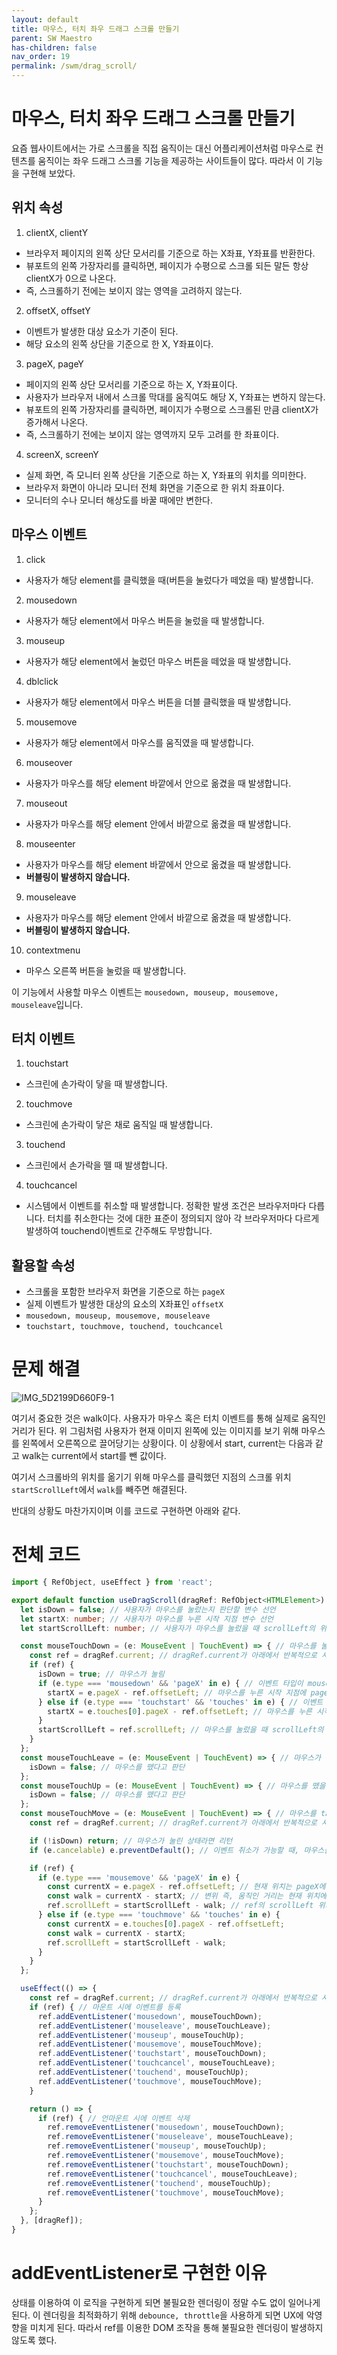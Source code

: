 ```yaml
---
layout: default
title: 마우스, 터치 좌우 드래그 스크롤 만들기
parent: SW Maestro
has-children: false
nav_order: 19
permalink: /swm/drag_scroll/
---
```


# 마우스, 터치 좌우 드래그 스크롤 만들기
요즘 웹사이트에서는 가로 스크롤을 직접 움직이는 대신 어플리케이션처럼 마우스로 컨텐츠를 움직이는 좌우 드래그 스크롤 기능을 제공하는 사이트들이 많다. 따라서 이 기능을 구현해 보았다.

## 위치 속성
1. clientX, clientY
- 브라우저 페이지의 왼쪽 상단 모서리를 기준으로 하는 X좌표, Y좌표를 반환한다.
- 뷰포트의 왼쪽 가장자리를 클릭하면, 페이지가 수평으로 스크롤 되든 말든 항상 clientX가 0으로 나온다.
- 즉, 스크롤하기 전에는 보이지 않는 영역을 고려하지 않는다.
2. offsetX, offsetY
- 이벤트가 발생한 대상 요소가 기준이 된다.
- 해당 요소의 왼쪽 상단을 기준으로 한 X, Y좌표이다.
3. pageX, pageY
- 페이지의 왼쪽 상단 모서리를 기준으로 하는 X, Y좌표이다.
- 사용자가 브라우저 내에서 스크롤 막대를 움직여도 해당 X, Y좌표는 변하지 않는다.
- 뷰포트의 왼쪽 가장자리를 클릭하면, 페이지가 수평으로 스크롤된 만큼 clientX가 증가해서 나온다.
- 즉, 스크롤하기 전에는 보이지 않는 영역까지 모두 고려를 한 좌표이다.
4. screenX, screenY
- 실제 화면, 즉 모니터 왼쪽 상단을 기준으로 하는 X, Y좌표의 위치를 의미한다.
- 브라우저 화면이 아니라 모니터 전체 화면을 기준으로 한 위치 좌표이다.
- 모니터의 수나 모니터 해상도를 바꿀 때에만 변한다.

## 마우스 이벤트
1. click 
- 사용자가 해당 element를 클릭했을 때(버튼을 눌렀다가 떼었을 때) 발생합니다.
2. mousedown 
- 사용자가 해당 element에서 마우스 버튼을 눌렀을 때 발생합니다.
3. mouseup 
- 사용자가 해당 element에서 눌렀던 마우스 버튼을 떼었을 때 발생합니다.
4. dblclick 
- 사용자가 해당 element에서 마우스 버튼을 더블 클릭했을 때 발생합니다.
5. mousemove 
- 사용자가 해당 element에서 마우스를 움직였을 때 발생합니다.
6. mouseover 
- 사용자가 마우스를 해당 element 바깥에서 안으로 옮겼을 때 발생합니다.
7. mouseout 
- 사용자가 마우스를 해당 element 안에서 바깥으로 옮겼을 때 발생합니다.
8. mouseenter 
- 사용자가 마우스를 해당 element 바깥에서 안으로 옮겼을 때 발생합니다.
- **버블링이 발생하지 않습니다.**
9. mouseleave 
- 사용자가 마우스를 해당 element 안에서 바깥으로 옮겼을 때 발생합니다.
- **버블링이 발생하지 않습니다.**
10. contextmenu 
- 마우스 오른쪽 버튼을 눌렀을 때 발생합니다.

이 기능에서 사용할 마우스 이벤트는 `mousedown, mouseup, mousemove, mouseleave`입니다.

## 터치 이벤트
1. touchstart
- 스크린에 손가락이 닿을 때 발생합니다.
2. touchmove
- 스크린에 손가락이 닿은 채로 움직일 때 발생합니다.
3. touchend
- 스크린에서 손가락을 뗄 때 발생합니다.
4. touchcancel
- 시스템에서 이벤트를 취소할 때 발생합니다. 정확한 발생 조건은 브라우저마다 다릅니다. 터치를 취소한다는 것에 대한 표준이 정의되지 않아 각 브라우저마다 다르게 발생하여 touchend이벤트로 간주해도 무방합니다.

## 활용할 속성
- 스크롤을 포함한 브라우저 화면을 기준으로 하는 `pageX`
- 실제 이벤트가 발생한 대상의 요소의 X좌표인 `offsetX`
- `mousedown, mouseup, mousemove, mouseleave`
- `touchstart, touchmove, touchend, touchcancel`

# 문제 해결
![IMG_5D2199D660F9-1](https://user-images.githubusercontent.com/62797441/180196710-8f1852c5-a9f8-40d8-847d-e8394cb65ec5.jpeg)

여기서 중요한 것은 walk이다. 사용자가 마우스 혹은 터치 이벤트를 통해 실제로 움직인 거리가 된다. 위 그림처럼 사용자가 현재 이미지 왼쪽에 있는 이미지를 보기 위해 마우스를 왼쪽에서 오른쪽으로 끌어당기는 상황이다. 이 상황에서 start, current는 다음과 같고 walk는 current에서 start를 뺀 값이다.

여기서 스크롤바의 위치를 옮기기 위해 마우스를 클릭했던 지점의 스크롤 위치 `startScrollLeft`에서 `walk`를 빼주면 해결된다.

반대의 상황도 마찬가지이며 이를 코드로 구현하면 아래와 같다.

# 전체 코드
``` ts
import { RefObject, useEffect } from 'react';

export default function useDragScroll(dragRef: RefObject<HTMLElement>) {
  let isDown = false; // 사용자가 마우스를 눌렀는지 판단할 변수 선언
  let startX: number; // 사용자가 마우스를 누른 시작 지점 변수 선언
  let startScrollLeft: number; // 사용자가 마우스를 눌렀을 때 scrollLeft의 위치 변수 선언

  const mouseTouchDown = (e: MouseEvent | TouchEvent) => { // 마우스를 눌렀을 때 이벤트 함수
    const ref = dragRef.current; // dragRef.current가 아래에서 반복적으로 사용되기에 선언
    if (ref) {
      isDown = true; // 마우스가 눌림
      if (e.type === 'mousedown' && 'pageX' in e) { // 이벤트 타입이 mousedown이고 e객체에 pageX 속성이 있을 때, 즉, 마우스이벤트를 실행했을 때
        startX = e.pageX - ref.offsetLeft; // 마우스를 누른 시작 지점에 pageX - offsetLeft 할당
      } else if (e.type === 'touchstart' && 'touches' in e) { // 이벤트 타입이 touchstart이고 e객체에 touches 속성이 있을 때, 즉, 터치이벤트를 실행했을 때
        startX = e.touches[0].pageX - ref.offsetLeft; // 마우스를 누른 시작 지점에 pageX - offsetLeft 할당
      }
      startScrollLeft = ref.scrollLeft; // 마우스를 눌렀을 때 scrollLeft의 위치는 ref의 scorllLeft로 할당
    }
  };
  const mouseTouchLeave = (e: MouseEvent | TouchEvent) => { // 마우스가 해당 target을 벗어났을 때 실행하는 이벤트 함수
    isDown = false; // 마우스를 뗐다고 판단
  };
  const mouseTouchUp = (e: MouseEvent | TouchEvent) => { // 마우스를 뗐을 때 실행하는 이벤트 함수
    isDown = false; // 마우스를 뗐다고 판단
  };
  const mouseTouchMove = (e: MouseEvent | TouchEvent) => { // 마우스를 target 내에서 움직일 때 실행하는 이벤트 함수
    const ref = dragRef.current; // dragRef.current가 아래에서 반복적으로 사용되기에 선언

    if (!isDown) return; // 마우스가 눌린 상태라면 리턴
    if (e.cancelable) e.preventDefault(); // 이벤트 취소가 가능할 때, 마우스를 움직이면서 지나가는 경로에 있는 다른 이벤트를 발생하는 현상을 방지

    if (ref) {
      if (e.type === 'mousemove' && 'pageX' in e) {
        const currentX = e.pageX - ref.offsetLeft; // 현재 위치는 pageX에서 offsetLeft를 뺀 값
        const walk = currentX - startX; // 변위 즉, 움직인 거리는 현재 위치에서 시작 위치를 뺀 값
        ref.scrollLeft = startScrollLeft - walk; // ref의 scrollLeft 위치에 마우스를 누를 때 scrollLeft 값에서 움직인 거리만큼 뺀다.
      } else if (e.type === 'touchmove' && 'touches' in e) {
        const currentX = e.touches[0].pageX - ref.offsetLeft;
        const walk = currentX - startX;
        ref.scrollLeft = startScrollLeft - walk;
      }
    }
  };

  useEffect(() => {
    const ref = dragRef.current; // dragRef.current가 아래에서 반복적으로 사용되기에 선언
    if (ref) { // 마운트 시에 이벤트를 등록
      ref.addEventListener('mousedown', mouseTouchDown);
      ref.addEventListener('mouseleave', mouseTouchLeave);
      ref.addEventListener('mouseup', mouseTouchUp);
      ref.addEventListener('mousemove', mouseTouchMove);
      ref.addEventListener('touchstart', mouseTouchDown);
      ref.addEventListener('touchcancel', mouseTouchLeave);
      ref.addEventListener('touchend', mouseTouchUp);
      ref.addEventListener('touchmove', mouseTouchMove);
    }

    return () => {
      if (ref) { // 언마운트 시에 이벤트 삭제
        ref.removeEventListener('mousedown', mouseTouchDown);
        ref.removeEventListener('mouseleave', mouseTouchLeave);
        ref.removeEventListener('mouseup', mouseTouchUp);
        ref.removeEventListener('mousemove', mouseTouchMove);
        ref.removeEventListener('touchstart', mouseTouchDown);
        ref.removeEventListener('touchcancel', mouseTouchLeave);
        ref.removeEventListener('touchend', mouseTouchUp);
        ref.removeEventListener('touchmove', mouseTouchMove);
      }
    };
  }, [dragRef]);
}
```

# addEventListener로 구현한 이유
상태를 이용하여 이 로직을 구현하게 되면 불필요한 렌더링이 정말 수도 없이 일어나게 된다. 이 렌더링을 최적화하기 위해 `debounce, throttle`을 사용하게 되면 UX에 악영향을 미치게 된다. 따라서 ref를 이용한 DOM 조작을 통해 불필요한 렌더링이 발생하지 않도록 했다.
